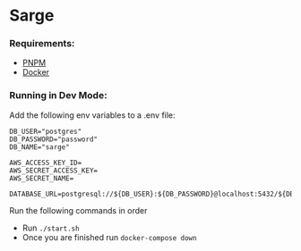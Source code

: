 # Sarge

### Requirements:

- [PNPM](https://pnpm.io/installation)
- [Docker](https://docs.docker.com/desktop/)

### Running in Dev Mode:

Add the following env variables to a .env file:

```
DB_USER="postgres"
DB_PASSWORD="password"
DB_NAME="sarge"

AWS_ACCESS_KEY_ID=
AWS_SECRET_ACCESS_KEY=
AWS_SECRET_NAME=

DATABASE_URL=postgresql://${DB_USER}:${DB_PASSWORD}@localhost:5432/${DB_NAME}
```

Run the following commands in order

- Run `./start.sh`
- Once you are finished run `docker-compose down`
